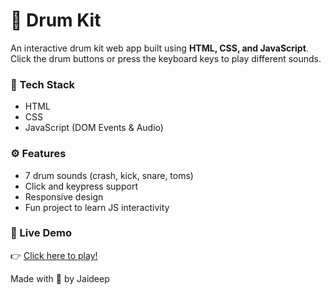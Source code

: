 # 🥁 Drum Kit

An interactive drum kit web app built using **HTML, CSS, and JavaScript**.  
Click the drum buttons or press the keyboard keys to play different sounds.

### 🔧 Tech Stack
- HTML
- CSS
- JavaScript (DOM Events & Audio)

### ⚙️ Features
- 7 drum sounds (crash, kick, snare, toms)
- Click and keypress support
- Responsive design
- Fun project to learn JS interactivity

### 🚀 Live Demo
👉 [Click here to play!](https://dj0907coder.github.io/Drum-Kit/)


Made with 💙 by Jaideep
